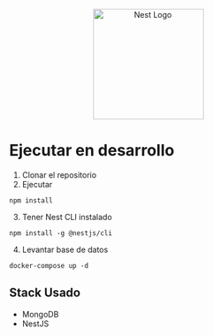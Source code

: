 <p align="center">
  <a href="http://nestjs.com/" target="blank"><img src="https://nestjs.com/img/logo-small.svg" width="200" alt="Nest Logo" /></a>
</p>

# Ejecutar en desarrollo
 1. Clonar el repositorio
 2. Ejecutar
 ```
 npm install
 ```
 3. Tener Nest CLI instalado
 ```
 npm install -g @nestjs/cli
 ```
 4. Levantar base de datos
```
docker-compose up -d
```


## Stack Usado
* MongoDB
* NestJS

